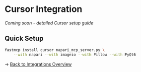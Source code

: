 # Cursor Integration

*Coming soon - detailed Cursor setup guide*

## Quick Setup

```bash
fastmcp install cursor napari_mcp_server.py \
    --with napari --with imageio --with Pillow --with PyQt6
```

→ [Back to Integrations Overview](index.md)

